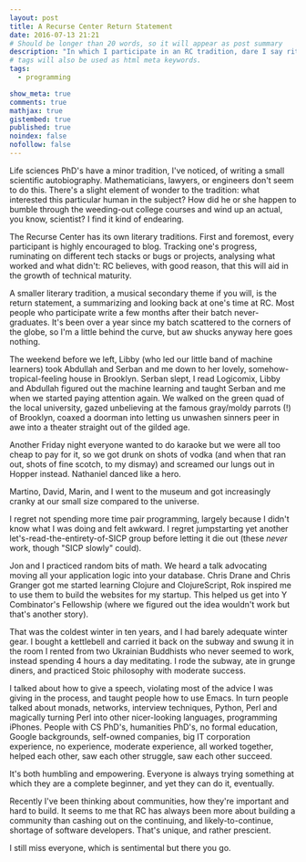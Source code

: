 ```yaml
---
layout: post
title: A Recurse Center Return Statement
date: 2016-07-13 21:21
# Should be longer than 20 words, so it will appear as post summary
description: "In which I participate in an RC tradition, dare I say ritual, briefly describing my experiences in the Winter 2015 batch."
# tags will also be used as html meta keywords.
tags:
  - programming

show_meta: true
comments: true
mathjax: true
gistembed: true
published: true
noindex: false
nofollow: false
---
```


Life sciences PhD's have a minor tradition, I've noticed, of writing a small
scientific autobiography.  Mathematicians, lawyers, or engineers don't seem to
do this. There's a slight element of wonder to the tradition: what interested
this particular human in the subject?  How did he or she happen to bumble
through the weeding-out college courses and wind up an actual, you know,
scientist? I find it kind of endearing.
  
The Recurse Center has its own literary traditions. First and foremost, every
participant is highly encouraged to blog. Tracking one's progress, ruminating on
different tech stacks or bugs or projects, analysing what worked and what didn't:
RC believes, with good reason, that this will aid in the growth of technical maturity.
  
A smaller literary tradition, a musical secondary theme if you will, is the return statement, 
a summarizing and looking back at one's time at RC. Most people who participate 
write a few months after their batch never-graduates. It's been over a year since 
my batch scattered to the corners of the globe, so I'm a little behind the curve,
but aw shucks anyway here goes nothing.
  
The weekend before we left, Libby (who led our little band of machine learners)
took Abdullah and Serban and me down to her lovely, somehow-tropical-feeling house
in Brooklyn. Serban slept, I read Logicomix, Libby and Abdullah figured out the
machine learning and taught Serban and me when we started paying attention again.
We walked on the green quad of the local university, gazed unbelieving at 
the famous gray/moldy parrots (!) of Brooklyn, coaxed a doorman into letting us
unwashen sinners peer in awe into a theater straight out of the gilded age.
  
Another Friday night everyone wanted to do karaoke but we were all too cheap to
pay for it, so we got drunk on shots of vodka (and when that ran out, shots of
fine scotch, to my dismay) and screamed our lungs out in Hopper
instead. Nathaniel danced like a hero.
  
Martino, David, Marin, and I went to the museum and got increasingly
cranky at our small size compared to the universe.
  
I regret not spending more time pair programming, largely because I didn't know
what I was doing and felt awkward. I regret jumpstarting yet another
let's-read-the-entirety-of-SICP group before letting it die out (these *never*
work, though "SICP slowly" could).
  
Jon and I practiced random bits of math. We heard a talk advocating moving all
your application logic into your database. Chris Drane and Chris Granger got me
started learning Clojure and ClojureScript, Rok inspired me to use them to build the
websites for my startup. This helped us get into Y Combinator's Fellowship
(where we figured out the idea wouldn't work but that's another story).
  
That was the coldest winter in ten years, and I had barely adequate
winter gear. I bought a kettlebell and carried it back on the subway and swung
it in the room I rented from two Ukrainian Buddhists who never seemed to work,
instead spending 4 hours a day meditating. I rode the subway, ate in grunge
diners, and practiced Stoic philosophy with moderate success.
  
I talked about how to give a speech, violating most of the advice I was giving
in the process, and taught people how to use Emacs. In turn people talked about
monads, networks, interview techniques, Python, Perl and magically turning Perl
into other nicer-looking languages, programming iPhones. People with CS PhD's,
humanities PhD's, no formal education, Google backgrounds, self-owned companies,
big IT corporation experience, no experience, moderate experience, all worked
together, helped each other, saw each other struggle, saw each other succeed.
  
It's both humbling and empowering. Everyone is always trying something at which
they are a complete beginner, and yet they can do it, eventually.
  
Recently I've been thinking about communities, how they're important and hard to
build. It seems to me that RC has always been more about building a community
than cashing out on the continuing, and likely-to-continue, shortage of software
developers. That's unique, and rather prescient.
  
I still miss everyone, which is sentimental but there you go.
